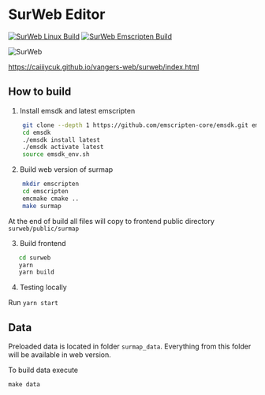 # SurWeb Editor #

[![SurWeb Linux Build](https://github.com/caiiiycuk/vangers-web/actions/workflows/vangers_linux_build.yml/badge.svg?branch=surweb)](https://github.com/caiiiycuk/vangers-web/actions/workflows/vangers_linux_build.yml)
[![SurWeb Emscripten Build](https://github.com/caiiiycuk/vangers-web/actions/workflows/vangers_em_build.yml/badge.svg?branch=surweb)](https://github.com/caiiiycuk/vangers-web/actions/workflows/vangers_em_build.yml)

![SurWeb](https://user-images.githubusercontent.com/1727152/119936527-8537a600-bfb3-11eb-834a-38c48de262ad.jpg)

https://caiiiycuk.github.io/vangers-web/surweb/index.html

## How to build

1. Install emsdk and latest emscripten
```sh
    git clone --depth 1 https://github.com/emscripten-core/emsdk.git emsdk
    cd emsdk
    ./emsdk install latest
    ./emsdk activate latest
    source emsdk_env.sh
```

2. Build web version of surmap
```sh
    mkdir emscripten
    cd emscripten
    emcmake cmake ..
    make surmap
```
At the end of build all files will copy to frontend public directory `surweb/public/surmap`

3. Build frontend
```sh
   cd surweb
   yarn
   yarn build
```

4. Testing locally

Run `yarn start`

## Data

Preloaded data is located in folder `surmap_data`. Everything from this folder will be available in web version.

To build data execute
```shell
make data
```

